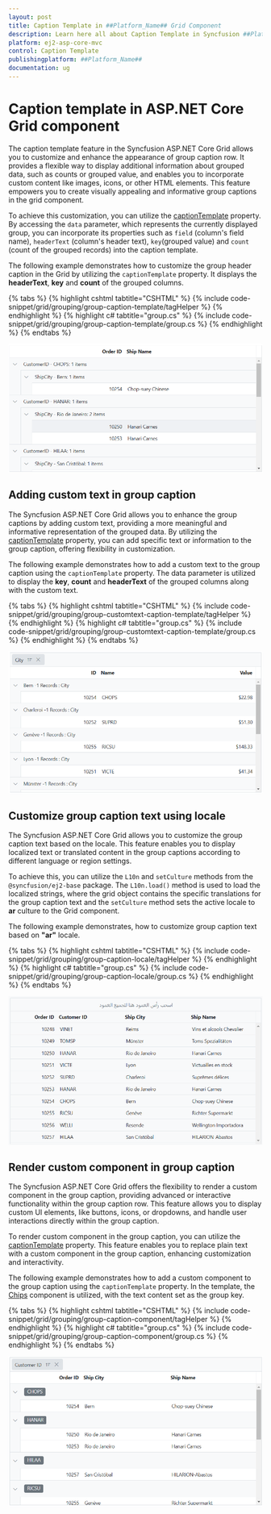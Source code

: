 ```yaml
---
layout: post
title: Caption Template in ##Platform_Name## Grid Component
description: Learn here all about Caption Template in Syncfusion ##Platform_Name## Grid component of Syncfusion Essential JS 2 and more.
platform: ej2-asp-core-mvc
control: Caption Template
publishingplatform: ##Platform_Name##
documentation: ug
---
```


# Caption template in ASP.NET Core Grid component

The caption template feature in the Syncfusion ASP.NET Core Grid allows you to customize and enhance the appearance of group caption row. It provides a flexible way to display additional information about grouped data, such as counts or grouped value, and enables you to incorporate custom content like images, icons, or other HTML elements. This feature empowers you to create visually appealing and informative group captions in the grid component.

To achieve this customization, you can utilize the [captionTemplate](https://help.syncfusion.com/cr/aspnetcore-js2/Syncfusion.EJ2.Grids.GridGroupSettings.html#Syncfusion_EJ2_Grids_GridGroupSettings_CaptionTemplate) property. By accessing the `data` parameter, which represents the currently displayed group, you can incorporate its properties such as `field` (column's field name), `headerText` (column's header text), `key`(grouped value) and `count` (count of the grouped records) into the caption template.

The following example demonstrates how to customize the group header caption in the Grid by utilizing  the `captionTemplate` property. It displays the **headerText**, **key** and **count** of the grouped columns.

{% tabs %}
{% highlight cshtml tabtitle="CSHTML" %}
{% include code-snippet/grid/grouping/group-caption-template/tagHelper %}
{% endhighlight %}
{% highlight c# tabtitle="group.cs" %}
{% include code-snippet/grid/grouping/group-caption-template/group.cs %}
{% endhighlight %}
{% endtabs %}

![Grouping](../../images/grouping/group-caption-template.png)

## Adding custom text in group caption

The Syncfusion ASP.NET Core Grid allows you to enhance the group captions by adding custom text, providing a more meaningful and informative representation of the grouped data. By utilizing the [captionTemplate](https://help.syncfusion.com/cr/aspnetcore-js2/Syncfusion.EJ2.Grids.GridGroupSettings.html#Syncfusion_EJ2_Grids_GridGroupSettings_CaptionTemplate) property, you can add specific text or information to the group caption, offering flexibility in customization.

The following example demonstrates how to add a custom text to the group caption using the `captionTemplate` property. The data parameter is utilized to display the  **key**, **count** and **headerText** of the grouped columns along with the custom text. 

{% tabs %}
{% highlight cshtml tabtitle="CSHTML" %}
{% include code-snippet/grid/grouping/group-customtext-caption-template/tagHelper %}
{% endhighlight %}
{% highlight c# tabtitle="group.cs" %}
{% include code-snippet/grid/grouping/group-customtext-caption-template/group.cs %}
{% endhighlight %}
{% endtabs %}

![Grouping](../../images/grouping/group-captiontext-template.png)

## Customize group caption text using locale

The Syncfusion ASP.NET Core Grid allows you to customize the group caption text based on the locale. This feature enables you to display localized text or translated content in the group captions according to different language or region settings.

To achieve this, you can utilize the `L10n` and `setCulture` methods from the `@syncfusion/ej2-base` package. The `L10n.load()` method is used to load the localized strings, where the grid object contains the specific translations for the group caption text and the `setCulture` method sets the active locale to **ar** culture to the Grid component.

The following example demonstrates, how to customize group caption text based on **"ar"** locale.

{% tabs %}
{% highlight cshtml tabtitle="CSHTML" %}
{% include code-snippet/grid/grouping/group-caption-locale/tagHelper %}
{% endhighlight %}
{% highlight c# tabtitle="group.cs" %}
{% include code-snippet/grid/grouping/group-caption-locale/group.cs %}
{% endhighlight %}
{% endtabs %}

![Grouping](../../images/grouping/grouping-caption-locale-text.gif)

## Render custom component in group caption

The Syncfusion ASP.NET Core Grid offers the flexibility to render a custom component in the group caption, providing advanced or interactive functionality within the group caption row. This feature allows you to display custom UI elements, like buttons, icons, or dropdowns, and handle user interactions directly within the group caption. 

To render custom component in the group caption, you can utilize the [captionTemplate](https://help.syncfusion.com/cr/aspnetcore-js2/Syncfusion.EJ2.Grids.GridGroupSettings.html#Syncfusion_EJ2_Grids_GridGroupSettings_CaptionTemplate) property. This feature enables you to replace plain text with a custom component in the group caption, enhancing customization and interactivity.

The following example demonstrates how to add a custom component to the group caption using the `captionTemplate` property. In the template, the [Chips](https://ej2.syncfusion.com/aspnetcore/documentation/chips/getting-started) component is utilized, with the text content set as the group key.


{% tabs %}
{% highlight cshtml tabtitle="CSHTML" %}
{% include code-snippet/grid/grouping/group-caption-component/tagHelper %}
{% endhighlight %}
{% highlight c# tabtitle="group.cs" %}
{% include code-snippet/grid/grouping/group-caption-component/group.cs %}
{% endhighlight %}
{% endtabs %}

![Grouping](../../images/grouping/grouping-cation-component.png)